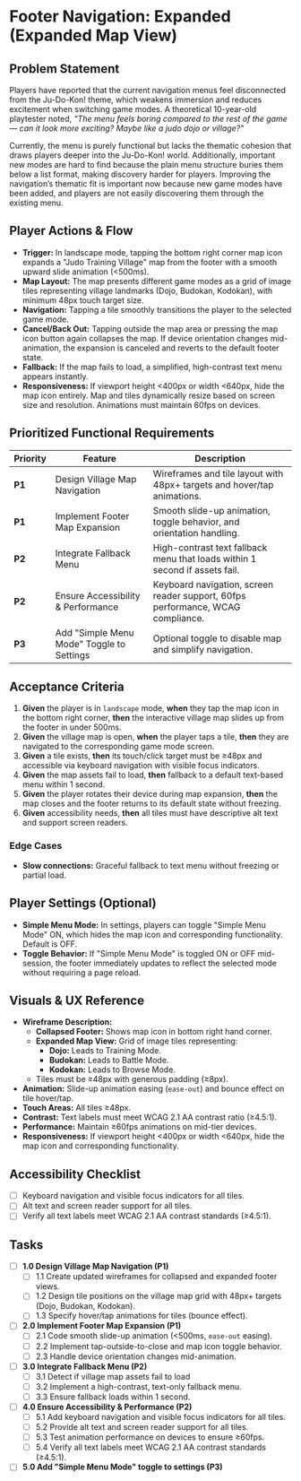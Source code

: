 # Footer Navigation: Expanded (Expanded Map View)

## Problem Statement

Players have reported that the current navigation menus feel disconnected from the Ju-Do-Kon! theme, which weakens immersion and reduces excitement when switching game modes. A theoretical 10-year-old playtester noted, *"The menu feels boring compared to the rest of the game — can it look more exciting? Maybe like a judo dojo or village?"*

Currently, the menu is purely functional but lacks the thematic cohesion that draws players deeper into the Ju-Do-Kon! world. Additionally, important new modes are hard to find because the plain menu structure buries them below a list format, making discovery harder for players. Improving the navigation’s thematic fit is important now because new game modes have been added, and players are not easily discovering them through the existing menu.

## Player Actions & Flow

- **Trigger:** In landscape mode, tapping the bottom right corner map icon expands a "Judo Training Village" map from the footer with a smooth upward slide animation (<500ms).
- **Map Layout:** The map presents different game modes as a grid of image tiles representing village landmarks (Dojo, Budokan, Kodokan), with minimum 48px touch target size.
- **Navigation:** Tapping a tile smoothly transitions the player to the selected game mode.
- **Cancel/Back Out:** Tapping outside the map area or pressing the map icon button again collapses the map. If device orientation changes mid-animation, the expansion is canceled and reverts to the default footer state.
- **Fallback:** If the map fails to load, a simplified, high-contrast text menu appears instantly.
- **Responsiveness:** If viewport height <400px or width <640px, hide the map icon entirely. Map and tiles dynamically resize based on screen size and resolution. Animations must maintain 60fps on devices.

## Prioritized Functional Requirements

| Priority | Feature                     | Description                                                                 |
|---------|------------------------------|-----------------------------------------------------------------------------|
| **P1**  | Design Village Map Navigation | Wireframes and tile layout with 48px+ targets and hover/tap animations.     |
| **P1**  | Implement Footer Map Expansion| Smooth slide-up animation, toggle behavior, and orientation handling.      |
| **P2**  | Integrate Fallback Menu       | High-contrast text fallback menu that loads within 1 second if assets fail.|
| **P2**  | Ensure Accessibility & Performance | Keyboard navigation, screen reader support, 60fps performance, WCAG compliance. |
| **P3**  | Add "Simple Menu Mode" Toggle to Settings | Optional toggle to disable map and simplify navigation.               |

## Acceptance Criteria

1. **Given** the player is in `landscape` mode, **when** they tap the map icon in the bottom right corner, **then** the interactive village map slides up from the footer in under 500ms.
2. **Given** the village map is open, **when** the player taps a tile, **then** they are navigated to the corresponding game mode screen.
3. **Given** a tile exists, **then** its touch/click target must be ≥48px and accessible via keyboard navigation with visible focus indicators.
4. **Given** the map assets fail to load, **then** fallback to a default text-based menu within 1 second.
5. **Given** the player rotates their device during map expansion, **then** the map closes and the footer returns to its default state without freezing.
6. **Given** accessibility needs, **then** all tiles must have descriptive alt text and support screen readers.

### Edge Cases
- **Slow connections:** Graceful fallback to text menu without freezing or partial load.

## Player Settings (Optional)

- **Simple Menu Mode:** In settings, players can toggle "Simple Menu Mode" ON, which hides the map icon and corresponding functionality. Default is OFF.
- **Toggle Behavior:** If "Simple Menu Mode" is toggled ON or OFF mid-session, the footer immediately updates to reflect the selected mode without requiring a page reload.

## Visuals & UX Reference

- **Wireframe Description:**
  - **Collapsed Footer:** Shows map icon in bottom right hand corner.
  - **Expanded Map View:** Grid of image tiles representing:
    - **Dojo:** Leads to Training Mode.
    - **Budokan:** Leads to Battle Mode.
    - **Kodokan:** Leads to Browse Mode.
  - Tiles must be ≥48px with generous padding (≥8px).
- **Animation:** Slide-up animation easing (`ease-out`) and bounce effect on tile hover/tap.
- **Touch Areas:** All tiles ≥48px.
- **Contrast:** Text labels must meet WCAG 2.1 AA contrast ratio (≥4.5:1).
- **Performance:** Maintain ≥60fps animations on mid-tier devices.
- **Responsiveness:** If viewport height <400px or width <640px, hide the map icon and corresponding functionality.

## Accessibility Checklist

- [ ] Keyboard navigation and visible focus indicators for all tiles.
- [ ] Alt text and screen reader support for all tiles.
- [ ] Verify all text labels meet WCAG 2.1 AA contrast standards (≥4.5:1).

## Tasks

- [ ] **1.0 Design Village Map Navigation (P1)**
  - [ ] 1.1 Create updated wireframes for collapsed and expanded footer views.
  - [ ] 1.2 Design tile positions on the village map grid with 48px+ targets (Dojo, Budokan, Kodokan).
  - [ ] 1.3 Specify hover/tap animations for tiles (bounce effect).

- [ ] **2.0 Implement Footer Map Expansion (P1)**
  - [ ] 2.1 Code smooth slide-up animation (<500ms, `ease-out` easing).
  - [ ] 2.2 Implement tap-outside-to-close and map icon toggle behavior.
  - [ ] 2.3 Handle device orientation changes mid-animation.

- [ ] **3.0 Integrate Fallback Menu (P2)**
  - [ ] 3.1 Detect if village map assets fail to load
  - [ ] 3.2 Implement a high-contrast, text-only fallback menu.
  - [ ] 3.3 Ensure fallback loads within 1 second.

- [ ] **4.0 Ensure Accessibility & Performance (P2)**
  - [ ] 5.1 Add keyboard navigation and visible focus indicators for all tiles.
  - [ ] 5.2 Provide alt text and screen reader support for all tiles.
  - [ ] 5.3 Test animation performance on devices to ensure ≥60fps.
  - [ ] 5.4 Verify all text labels meet WCAG 2.1 AA contrast standards (≥4.5:1).
     
- [ ] **5.0 Add "Simple Menu Mode" toggle to settings (P3)**
